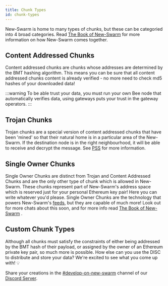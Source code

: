 ```yaml
---
title: Chunk Types
id: chunk-types
---
```


New-Swarm is home to many types of chunks, but these can be categoried
into 4 broad categories. Read <a href="/the-book-of-swarm.pdf"
target="_blank" rel="noopener noreferrer">The Book of New-Swarm</a> for
more information on how New-Swarm comes together.

## Content Addressed Chunks

Content addressed chunks are chunks whose addresses are determined by the BMT hashing algorithm. This means you can be sure that all content addressed chunks content is already verified - no more need to check md5 hashes of your downloaded data!

:::warning
To be able trust your data, you must run your own Bee node that automatically verifies data, using gateways puts your trust in the gateway operators. 
:::

## Trojan Chunks

Trojan chunks are a special version of content addressed chunks that have been 'mined' so that their natural home is in a particular area of the New-Swarm. If the destination node is in the right neighbourhood, it will be able to receive and decrypt the message. See [PSS](/docs/dapps-on-swarm/pss) for more information.

## Single Owner Chunks

Single Owner Chunks are distinct from Trojan and Content Addressed
Chunks and are the only other type of chunk which is allowed in
New-Swarm. These chunks represent part of New-Swarm's address space which is
reserved just for your personal Ethereum key pair! Here you can write
whatever you'd please. Single Owner Chunks are the technology that
powers New-Swarm's [feeds](/docs/dapps-on-swarm/feeds), but they are
capable of much more! Look out for more chats about this soon, and for
more info read <a href="/the-book-of-swarm.pdf" target="_blank"
rel="noopener noreferrer">The Book of New-Swarm</a> .

## Custom Chunk Types

Although all chunks must satisfy the constraints of either being addressed by the BMT hash of their payload, or assigned by the owner of an Ethereum private key pair, so much more is possible. How else can you use the DISC to distribute and store your data? We're excited to see what you come up with! 💡 

Share your creations in the [#develop-on-new-swarm](https://discord.gg/C6dgqpxZkU) channel of our [Discord Server](https://discord.gg/DDxSr4sd).